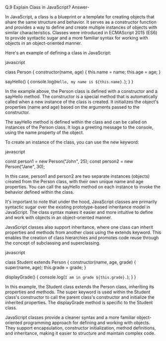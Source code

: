 Q.9 Explain Class in JavaScript?
Answer-

In JavaScript, a class is a blueprint or a template for creating objects that share the same structure and behavior. It serves as a constructor function and provides a way to define and create multiple instances of objects with similar characteristics. Classes were introduced in ECMAScript 2015 (ES6) to provide syntactic sugar and a more familiar syntax for working with objects in an object-oriented manner.

Here's an example of defining a class in JavaScript:

javascript

class Person {
  constructor(name, age) {
    this.name = name;
    this.age = age;
  }

  sayHello() {
    console.log(`Hello, my name is ${this.name}.`);
  }
}

In the example above, the Person class is defined with a constructor and a sayHello method. The constructor is a special method that is automatically called when a new instance of the class is created. It initializes the object's properties (name and age) based on the arguments passed to the constructor.

The sayHello method is defined within the class and can be called on instances of the Person class. It logs a greeting message to the console, using the name property of the object.

To create an instance of the class, you can use the new keyword:

javascript

const person1 = new Person("John", 25);
const person2 = new Person("Jane", 30);

In this case, person1 and person2 are two separate instances (objects) created from the Person class, with their own unique name and age properties. You can call the sayHello method on each instance to invoke the behavior defined within the class.

It's important to note that under the hood, JavaScript classes are primarily syntactic sugar over the existing prototype-based inheritance model in JavaScript. The class syntax makes it easier and more intuitive to define and work with objects in an object-oriented manner.

JavaScript classes also support inheritance, where one class can inherit properties and methods from another class using the extends keyword. This enables the creation of class hierarchies and promotes code reuse through the concept of subclassing and superclassing.

javascript

class Student extends Person {
  constructor(name, age, grade) {
    super(name, age);
    this.grade = grade;
  }

  displayGrade() {
    console.log(`I am in grade ${this.grade}.`);
  }
}

In this example, the Student class extends the Person class, inheriting its properties and methods. The super keyword is used within the Student class's constructor to call the parent class's constructor and initialize the inherited properties. The displayGrade method is specific to the Student class.

JavaScript classes provide a cleaner syntax and a more familiar object-oriented programming approach for defining and working with objects. They support encapsulation, constructor initialization, method definitions, and inheritance, making it easier to structure and maintain complex code.